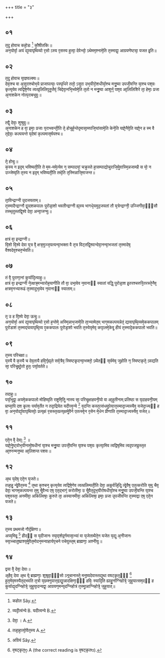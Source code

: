+++
title = "३"

+++
## ०१
त᳘दु होवाच कहो᳘डः [^wbr_1] कौ᳘षीतकिः॥  
अन᳘योर्वा᳘ अयं द्या᳘वापृथिव्यो र᳘सो ऽस्य र᳘सस्य हुत्वा᳘ देवेभ्यो᳘ ऽथेमम᳘श्नामे᳘ति त᳘स्माद्वा᳘ आग्रयणेष्ट्या᳘ यजत इ᳘ति॥  

[^wbr_1]: कहोल Sây. 

## ०२
त᳘दु होवाच या᳘ज्ञवल्क्यः॥  
देवा᳘श्च वा अ᳘सुराश्चोभ᳘ये प्राजापत्याः᳘ पस्पृधिरे ततो᳘ ऽसुरा उभ᳘यीरो᳘शधीर्या᳘श्च मनुॗष्या उपजी᳘वन्ति या᳘श्च पश᳘वः कृत्य᳘येव त्वद्विषे᳘णेव त्वत्प्र᳘लिलिपुरुॗतैवं᳘ चिद्देवा᳘नभि᳘भवेमे᳘ति त᳘तो न मनुॗष्या आशुर्न᳘ पश᳘व आ᳘लिलिशिरे ता᳘ हेमाः᳘ प्रजा अ᳘नाशकेन नोत्प᳘राबभूवुः॥  
## ०३
तद्वै᳘ देवाः᳘ शुश्रुवुः॥  
अ᳘नाशकेन ह वा᳘ इमाः᳘ प्रजाः प᳘राभवन्ती᳘ति ते᳘ होचुर्ह᳘न्तेद᳘मासा᳘मपजि᳘घांसामे᳘ति केने᳘ति यज्ञे᳘नैवे᳘ति यज्ञे᳘न ह स्म वै त᳘द्देवाः᳘ कल्पयन्ते य᳘देषां क᳘ल्पमास᳘र्षयश्च॥  
## ०४
ते᳘ होचुः॥  
क᳘स्य न इद᳘म् भविष्यती᳘ति ते म᳘म-ममे᳘त्येव न᳘ सम्पादयां᳘ चक्रुस्ते हा᳘सम्पाद्योचुराजि᳘मेॗवास्मि᳘न्नजामहै स यो᳘ न उज्जेष्य᳘ति त᳘स्य न इद᳘म् भविष्यती᳘ति तथे᳘ति त᳘स्मिन्नाजि᳘माजन्त॥  
## ०५
ता᳘विन्द्राग्नी उ᳘दजयताम्॥  
त᳘स्मादैन्द्राग्नौ द्वा᳘दशकपालः पुरोडा᳘शो भवतीन्द्राग्नी ह्य᳘स्य भागधे᳘यमुद᳘जयतां तौ य᳘त्रेन्द्राग्नी᳘ उज्जिगीवा᳘ᳫं᳘सौ तस्थ᳘तुस्तद्वि᳘श्वे देवा᳘ अन्वा᳘जग्मुः॥  
## ०६
क्षत्रं वा᳘ इन्द्राग्नी॥  
वि᳘शो वि᳘श्वे देवा य᳘त्र वै᳘ क्षत्र᳘मुज्ज᳘यत्यन्वा᳘भक्ता वै त᳘त्र विट्तद्वि᳘श्वान्देवा᳘नन्वा᳘भजतां त᳘स्मादेष᳘ वैश्वदेव᳘श्चरु᳘र्भवति॥  
## ०७
तं वै᳘ पुराणा᳘नां कुर्यादि᳘त्याहुः॥  
क्षत्रं वा᳘ इन्द्राग्नी ने᳘त्क्षत्र᳘मभ्यारोह᳘याणीति तौ वा᳘ उभा᳘वेव न᳘वानाᳫं स्यातां यद्धि᳘ पुरोडा᳘श इ᳘तरश्चरुरि᳘तरस्ते᳘नैव᳘ क्षत्रम᳘नभ्यारूढं त᳘स्मादुभा᳘वेव न᳘वानाᳫं स्याताम्॥  
## ०८
त᳘ उ ह वि᳘श्वे देवा᳘ ऊचुः॥  
अन᳘योर्वा᳘ अयं द्या᳘वापृथिव्यो र᳘सो ह᳘न्तेमे᳘ अस्मि᳘न्नाभ᳘जामे᳘ति ता᳘भ्यामेत᳘म् भाग᳘मकल्पयन्नेतं᳘ द्यावापृथि᳘व्यमे᳘ककपालम् पुरोडाशं त᳘स्माद्द्यावापृथि᳘व्य ए᳘ककपालः पुरोडा᳘शो भवति त᳘स्येय᳘मेव᳘ कपा᳘लमे᳘केवॗ हीयं त᳘स्मादे᳘ककपालो भवति॥  
## ०९
त᳘स्य परिचक्षा॥  
य᳘स्यै वै क᳘स्यै च देव᳘तायै हवि᳘र्गृह्य᳘ते सर्व᳘त्रैव᳘ स्विष्टकृ᳘दन्वा᳘भक्तो᳘ ऽथैतᳫं स᳘र्वमेव᳘ जुहोति न᳘ स्विष्टकृते᳘ ऽवद्यति सा᳘ परिचॗक्षोॗतो हुतः᳘ पर्या᳘वर्तते॥  
## १०
तदाहुः॥  
पर्या᳘भूद्वा᳘ अयमे᳘ककपालो मोहिष्य᳘ति राष्ट्रमि᳘तिॗ नास्य सा᳘ परिचॗक्षाहवनी᳘यो वा आ᳘हुतीनाम् प्रतिष्ठा स य᳘दाहवनी᳘यम् प्राप्या᳘पि दश कृ᳘त्वः पर्याव᳘र्तेत न तदा᳘द्रियेत यदीत्त्व᳘न्ये [^wbr_2] व᳘दन्ति कस्त᳘त्संधमु᳘पेयात्त᳘स्मादा᳘ज्यस्यैव᳘ यजेदा᳘ज्यᳫं ह वा᳘ अन᳘योर्द्या᳘वापृथिव्योः᳘ प्रत्य᳘क्षं र᳘सस्त᳘त्प्रत्य᳘क्षमेॗवैने एतत्स्वे᳘न र᳘सेन मे᳘धेन प्रीणाति त᳘स्मादा᳘ज्यस्यैव᳘ यजेत्॥

[^wbr_2]: व्यदी᳘त्वंन्ये B. यदीत्वन्ये B. 

## ११
एते᳘न वै᳘ देवाः᳟ [^wbr_3] ॥  
यज्ञे᳘नेॗष्ट्वोभ᳘यीनामो᳘षधीनां या᳘श्च मनुॗष्या उपजी᳘वन्ति या᳘श्च पश᳘वः कृत्या᳘मिव त्वद्विष᳘मिव त्वद᳘पजघ्रुस्त᳘त आ᳘श्नन्मनुष्या आ᳘लिशन्त पशवः॥  

[^wbr_3]: देवा᳘ । A.

## १२
अ᳘थ य᳘देष᳘ एते᳘न य᳘जते॥  
तन्ना᳘हॗ न्वेॗवैत᳘स्य [^wbr_4] त᳘था क᳘श्चन᳘ कृत्य᳘येव त्वद्विषे᳘णेव त्वत्प्रलिम्पती᳘ति देवा᳘ अकुर्वन्नि᳘तिॗ त्वेॗवैष᳘ एत᳘त्करोति य᳘मु चैव᳘ देवा᳘ भागम᳘कल्पयन्त त᳘मु चैॗवैभ्य एष᳘ एत᳘द्भागं᳘ करोतीमा᳘ उ चैॗवैत᳘दुभ᳘यीरोषधीर्या᳘श्च मनुॗष्या उपजी᳘वन्ति या᳘श्च पश᳘वस्ता᳘ अनमीवा᳘ अकिल्विषाः᳘ कुरुते ता᳘ अस्यानमीवा᳘ अकिल्विषा᳘ इमाः᳘ प्रजा उ᳘पजीवन्ति त᳘स्माद्वा एष᳘ एते᳘न यजते॥  

[^wbr_4]: तन्ना᳘हा᳘त्वो᳘वैत᳘स्य A. 

## १३
त᳘स्य प्रथमजो गौर्द᳘क्षिणा॥  
अग्र्य᳘मिवॗ [^wbr_5] हीदᳫं स य᳘दीजानः स्या᳘द्दर्शपूर्णमासा᳘भ्यां वा य᳘जेताथैते᳘न यजेत य᳘द्यु अ᳘नीजानः स्या᳘च्चातुष्प्राश्य᳘मेॗवैत᳘मोदन᳘मन्वाहार्यप᳘चने पचेयुस्त᳘म् ब्राह्मणा᳘ अश्नीयुः॥

[^wbr_5]: अग्रियं Sây.

## १४
द्वया वै᳘ देवा᳘ देवाः॥  
अ᳘हैव᳘ देवा अ᳘थ ये᳘ ब्राह्मणाः᳘ शुश्रुवा᳘ᳫं᳘सो ऽनूचानास्ते᳘ मनुष्यदेवास्तद्य᳘था वषट्कृत᳘ᳫं᳘ [^wbr_6] हुत᳘मेव᳘मस्यैत᳘द्भवति त᳘त्रो य᳘छक्नुयात्त᳘द्दद्याॗन्नादक्षिणा᳘ᳫं᳘ हविः᳘ स्यादि᳘ति ह्याहुॗर्नाग्निहोत्रे᳘ जुहुयात्सम᳘दᳫं ह कुर्याद्य᳘दग्निहोत्रे᳘ जुहुया᳘दन्यद्वा᳘ आग्रयण᳘मन्य᳘दग्निहोत्रं त᳘स्माॗन्नाग्निहोत्रे᳘ जुहुयात्॥  

[^wbr_6]: व᳘षट्कृत᳘ᳫ᳘ A (the correct reading is व᳘षट्कृतᳫ).

